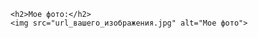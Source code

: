 <!DOCTYPE html>
<html lang="ru">
<head>
    <title>Изображение</title>
</head>
<body>

    <h2>Мое фото:</h2>
    <img src="url_вашего_изображения.jpg" alt="Мое фото">

</body>
</html>
